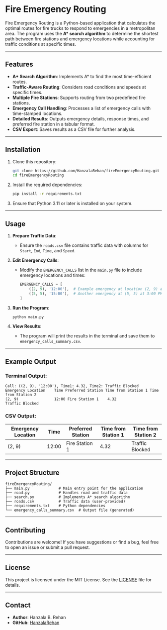 
# Fire Emergency Routing

Fire Emergency Routing is a Python-based application that calculates the optimal routes for fire trucks to respond to emergencies in a metropolitan area. The program uses the **A\* search algorithm** to determine the shortest path between fire stations and emergency locations while accounting for traffic conditions at specific times.

---

## Features

- **A\* Search Algorithm**: Implements A* to find the most time-efficient routes.
- **Traffic-Aware Routing**: Considers road conditions and speeds at specific times.
- **Multiple Fire Stations**: Supports routing from two predefined fire stations.
- **Emergency Call Handling**: Processes a list of emergency calls with time-stamped locations.
- **Detailed Results**: Outputs emergency details, response times, and preferred fire station in a tabular format.
- **CSV Export**: Saves results as a CSV file for further analysis.

---

## Installation

1. Clone this repository:
   ```bash
   git clone https://github.com/HanzalaRehan/fireEmergencyRouting.git
   cd fireEmergencyRouting
   ```

2. Install the required dependencies:
   ```bash
   pip install -r requirements.txt
   ```

3. Ensure that Python 3.11 or later is installed on your system.

---

## Usage

1. **Prepare Traffic Data**:
   - Ensure the `roads.csv` file contains traffic data with columns for `Start`, `End`, `Time`, and `Speed`.

2. **Edit Emergency Calls**:
   - Modify the `EMERGENCY_CALLS` list in the `main.py` file to include emergency locations and times:
     ```python
     EMERGENCY_CALLS = [
         ((2, 9), '12:00'),  # Example emergency at location (2, 9) at 12:00 PM
         ((5, 5), '15:00'),  # Another emergency at (5, 5) at 3:00 PM
     ]
     ```

3. **Run the Program**:
   ```bash
   python main.py
   ```

4. **View Results**:
   - The program will print the results in the terminal and save them to `emergency_calls_summary.csv`.

---

## Example Output

### Terminal Output:
```
Call: ((2, 9), '12:00'), Time1: 4.32, Time2: Traffic Blocked
Emergency Location    Time Preferred Station Time from Station 1 Time from Station 2
(2, 9)                12:00 Fire Station 1    4.32               Traffic Blocked
```

### CSV Output:
| Emergency Location | Time   | Preferred Station | Time from Station 1 | Time from Station 2 |
|---------------------|--------|-------------------|----------------------|----------------------|
| (2, 9)             | 12:00 | Fire Station 1    | 4.32                | Traffic Blocked      |

---

## Project Structure

```plaintext
fireEmergencyRouting/
├── main.py             # Main entry point for the application
├── road.py             # Handles road and traffic data
├── search.py           # Implements A* search algorithm
├── roads.csv           # Traffic data (user-provided)
├── requirements.txt    # Python dependencies
└── emergency_calls_summary.csv  # Output file (generated)
```

---

## Contributing

Contributions are welcome! If you have suggestions or find a bug, feel free to open an issue or submit a pull request.

---

## License

This project is licensed under the MIT License. See the [LICENSE](LICENSE) file for details.

---

## Contact

- **Author**: Hanzala B. Rehan
- **GitHub**: [HanzalaRehan](https://github.com/HanzalaRehan)
